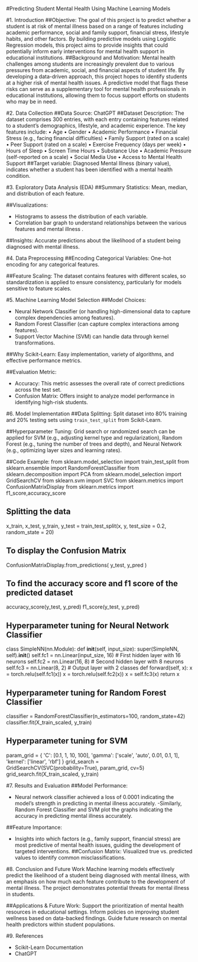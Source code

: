 #Predicting Student Mental Health Using Machine Learning Models

#1. Introduction
##Objective: 
The goal of this project is to predict whether a student is at risk of mental illness based on a range of features including academic performance, social and family support, financial stress, lifestyle habits, and other factors. By building predictive models using Logistic Regression models, this project aims to provide insights that could potentially inform early interventions for mental health support in educational institutions.
##Background and Motivation:
Mental health challenges among students are increasingly prevalent due to various pressures from academic, social, and financial aspects of student life. By developing a data-driven approach, this project hopes to identify students at a higher risk of mental health issues. A predictive model that flags these risks can serve as a supplementary tool for mental health professionals in educational institutions, allowing them to focus support efforts on students who may be in need.

#2. Data Collection
##Data Source: ChatGPT
##Dataset Description:  The dataset comprises 300 entries, with each entry containing features related to a student’s demographics, lifestyle, and academic experience. The key features include:
•	Age
•	Gender
•	Academic Performance
•	Financial Stress (e.g., facing financial difficulties)
•	Family Support (rated on a scale)
•	Peer Support (rated on a scale)
•	Exercise Frequency (days per week)
•	Hours of Sleep
•	Screen Time Hours
•	Substance Use
•	Academic Pressure (self-reported on a scale)
•	Social Media Use
•	Access to Mental Health Support
##Target variable:  Diagnosed Mental Illness (binary value), indicates whether a student has been identified with a mental health condition.

#3. Exploratory Data Analysis (EDA)	
##Summary Statistics: Mean, median, and distribution of each feature.

##Visualizations:
- Histograms to assess the distribution of each variable. 
- Correlation bar graph to understand relationships between the various features and mental illness .

##Insights:  Accurate predictions about the likelihood of a student being diagnosed with mental illness. 

#4. Data Preprocessing
##Encoding Categorical Variables: One-hot encoding for any categorical features.

##Feature Scaling: The dataset contains features with different scales, so standardization is applied to ensure consistency, particularly for models sensitive to feature scales.

#5. Machine Learning Model Selection
##Model Choices:
- Neural Network Classifier (or handling high-dimensional data to capture complex dependencies among features).
- Random Forest Classifier (can capture complex interactions among features).
- Support Vector Machine (SVM) can handle data through kernel transformations.

##Why Scikit-Learn: Easy implementation, variety of algorithms, and effective performance metrics.

##Evaluation Metric:
- Accuracy: This metric assesses the overall rate of correct predictions across the test set.
- Confusion Matrix: Offers insight to analyze model performance in identifying high-risk students.

#6. Model Implementation
##Data Splitting: Split dataset into 80% training and 20% testing sets using `train_test_split` from Scikit-Learn.

##Hyperparameter Tuning:
Grid search or randomized search can be applied for SVM (e.g., adjusting kernel type and regularization), Random Forest (e.g., tuning the number of trees and depth), and Neural Network (e.g., optimizing layer sizes and learning rates).

##Code Example:
from sklearn.model_selection import train_test_split 
from sklearn.ensemble import RandomForestClassifier 
from sklearn.decomposition import PCA
from sklearn.model_selection import GridSearchCV
from sklearn.svm import SVC
from sklearn.metrics import ConfusionMatrixDisplay
from sklearn.metrics import f1_score,accuracy_score

## Splitting the data
x_train, x_test, y_train, y_test = train_test_split(x, y, test_size = 0.2, random_state = 20)

## To display the Confusion Matrix
ConfusionMatrixDisplay.from_predictions(
    y_test, y_pred
)
## To find the accuracy score and f1 score of the predicted dataset
accuracy_score(y_test, y_pred)
f1_score(y_test, y_pred)

## Hyperparameter tuning for Neural Network Classifier
class SimpleNN(nn.Module):
    def __init__(self, input_size):
        super(SimpleNN, self).__init__()
        self.fc1 = nn.Linear(input_size, 16)  # First hidden layer with 16 neurons
        self.fc2 = nn.Linear(16, 8)            # Second hidden layer with 8 neurons
        self.fc3 = nn.Linear(8, 2)             # Output layer with 2 classes
    def forward(self, x):
        x = torch.relu(self.fc1(x))
        x = torch.relu(self.fc2(x))
        x = self.fc3(x)
        return x

## Hyperparameter tuning for Random Forest Classifier
classifier = RandomForestClassifier(n_estimators=100, random_state=42)
classifier.fit(X_train_scaled, y_train)

## Hyperparameter tuning for SVM
param_grid = {
    'C': [0.1, 1, 10, 100],
    'gamma': ['scale', 'auto', 0.01, 0.1, 1],
    'kernel': ['linear', 'rbf']
}
grid_search = GridSearchCV(SVC(probability=True), param_grid, cv=5)
grid_search.fit(X_train_scaled, y_train)

#7. Results and Evaluation
##Model Performance:
- Neural network classifier achieved a loss of 0.0001 indicating the model’s strength in predicting in mental illness accurately.
-Similarly, Random Forest Classifier and SVM plot the graphs indicating the accuracy in predicting mental illness accurately.

##Feature Importance:
- Insights into which factors (e.g., family support, financial stress) are most predictive of mental health issues, guiding the development of targeted interventions.
##Confusion Matrix: Visualized true vs. predicted values to identify common misclassifications.

#8. Conclusion and Future Work
Machine learning models effectively predict the likelihood of a student being diagnosed with mental illness, with an emphasis on how much each feature contribute to the development of mental illness. The project demonstrates potential threats for mental illness in students.

##Applications & Future Work:
Support the prioritization of mental health resources in educational settings.
Inform policies on improving student wellness based on data-backed findings.
Guide future research on mental health predictors within student populations.

#9. References
- Scikit-Learn Documentation
- ChatGPT










